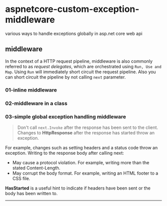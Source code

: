 # aspnetcore-custom-exception-middleware
various ways to handle exceptions globally in asp.net core web api 

## middleware
In the context of a HTTP request pipeline, middleware is also commonly referred to as _request delegates_, which are orchestrated using `Run, Use and Map`. Using `Run` will immediately short circuit the request pipeline. 
Also you can short circuit the pipeline by not calling `next` parameter.

### 01-inline middleware
### 02-middleware in a class
### 03-simple global exception handling middleware

> Don't call `next.Invoke` after the response has been sent to the client. Changes to __HttpResponse__ after the response has started throw an exception. 
    
For example, changes such as setting headers and a status code throw an exception. Writing to the response body after calling next:
* May cause a protocol violation. For example, writing more than the stated Content-Length.
* May corrupt the body format. For example, writing an HTML footer to a CSS file.

__HasStarted__ is a useful hint to indicate if headers have been sent or the body has been written to.
___
